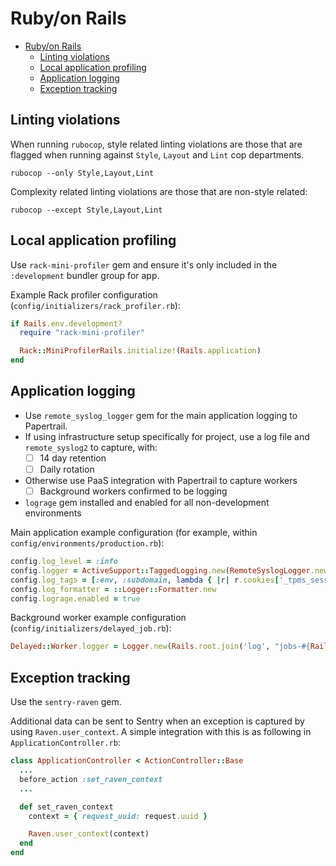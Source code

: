 # Ruby/on Rails

* [Ruby/on Rails](#rubyon-rails)
  * [Linting violations](#linting-violations)
  * [Local application profiling](#local-application-profiling)
  * [Application logging](#application-logging)
  * [Exception tracking](#exception-tracking)

## Linting violations

When running `rubocop`, style related linting violations are those that are flagged when running against `Style`, `Layout` and `Lint` cop departments.

```
rubocop --only Style,Layout,Lint
```

Complexity related linting violations are those that are non-style related:

```
rubocop --except Style,Layout,Lint
```

## Local application profiling

Use `rack-mini-profiler` gem and ensure it's only included in the `:development` bundler group for app.

Example Rack profiler configuration (`config/initializers/rack_profiler.rb`):

```ruby
if Rails.env.development?
  require "rack-mini-profiler"

  Rack::MiniProfilerRails.initialize!(Rails.application)
end
```

## Application logging

* Use `remote_syslog_logger` gem for the main application logging to Papertrail.
* If using infrastructure setup specifically for project, use a log file and `remote_syslog2` to capture, with:
  * [ ] 14 day retention
  * [ ] Daily rotation
* Otherwise use PaaS integration with Papertrail to capture workers
  * [ ] Background workers confirmed to be logging
* `lograge` gem installed and enabled for all non-development environments

Main application example configuration (for example, within `config/environments/production.rb`):

```ruby
config.log_level = :info
config.logger = ActiveSupport::TaggedLogging.new(RemoteSyslogLogger.new('logs.papertrailapp.com', 12345, program: "rails-#{Rails.env}"))
config.log_tags = [:env, :subdomain, lambda { |r| r.cookies['_tpms_session'] }, :uuid]
config.log_formatter = ::Logger::Formatter.new
config.lograge.enabled = true
```

Background worker example configuration (`config/initializers/delayed_job.rb`):

```ruby
Delayed::Worker.logger = Logger.new(Rails.root.join('log', "jobs-#{Rails.env}.log"), 14, 'daily')
```

## Exception tracking

Use the `sentry-raven` gem.

Additional data can be sent to Sentry when an exception is captured by using `Raven.user_context`. A simple integration with this is as following in `ApplicationController.rb`:

```ruby
class ApplicationController < ActionController::Base
  ...
  before_action :set_raven_context
  ...

  def set_raven_context
    context = { request_uuid: request.uuid }

    Raven.user_context(context)
  end
end
```

